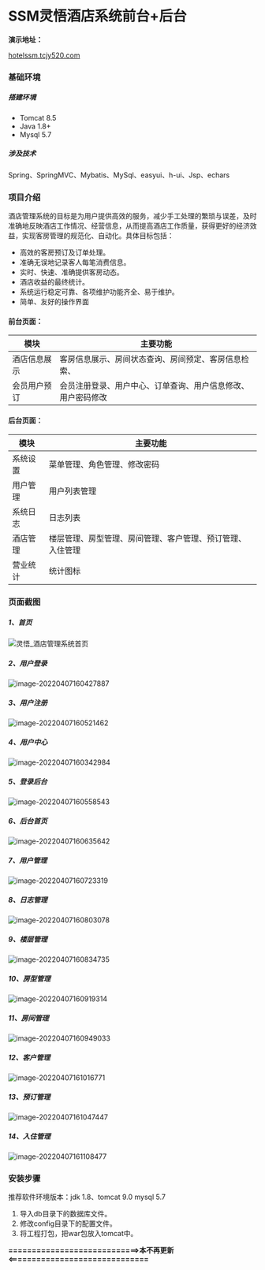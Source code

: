 # SSM灵悟酒店系统前台+后台

**演示地址：**

[hotelssm.tcjy520.com](http://hotelssm.tcjy520.com/)

### 基础环境

##### 搭建环境

- Tomcat 8.5
- Java 1.8+
- Mysql 5.7

##### 涉及技术

Spring、SpringMVC、Mybatis、MySql、easyui、h-ui、Jsp、echars

### 项目介绍

酒店管理系统的目标是为用户提供高效的服务，减少手工处理的繁琐与误差，及时准确地反映酒店工作情况、经营信息，从而提高酒店工作质量，获得更好的经济效益，实现客房管理的规范化、自动化。具体目标包括：

- 高效的客房预订及订单处理。
- 准确无误地记录客人每笔消费信息。
- 实时、快速、准确提供客房动态。
- 酒店收益的最终统计。
- 系统运行稳定可靠、各项维护功能齐全、易于维护。
- 简单、友好的操作界面

#### **前台页面：**

| 模块         | 主要功能                                                     |
| ------------ | ------------------------------------------------------------ |
| 酒店信息展示 | 客房信息展示、房间状态查询、房间预定、客房信息检索、         |
| 会员用户预订 | 会员注册登录、用户中心、订单查询、用户信息修改、用户密码修改 |

#### **后台页面：**

| 模块     | 主要功能                                                   |
| -------- | ---------------------------------------------------------- |
| 系统设置 | 菜单管理、角色管理、修改密码                               |
| 用户管理 | 用户列表管理                                               |
| 系统日志 | 日志列表                                                   |
| 酒店管理 | 楼层管理、房型管理、房间管理、客户管理、预订管理、入住管理 |
| 营业统计 | 统计图标                                                   |

### 页面截图

##### 1、首页

![灵悟_酒店管理系统首页](https://raw.githubusercontent.com/vmuu/img/main/img/HotelSSM/202204071640941.png)

##### 2、用户登录

![image-20220407160427887](https://raw.githubusercontent.com/vmuu/img/main/img/HotelSSM/202204071640942.png)

##### 3、用户注册

![image-20220407160521462](https://raw.githubusercontent.com/vmuu/img/main/img/HotelSSM/202204071640943.png)

##### 4、用户中心

![image-20220407160342984](https://raw.githubusercontent.com/vmuu/img/main/img/HotelSSM/202204071640944.png)

##### 5、登录后台

![image-20220407160558543](https://raw.githubusercontent.com/vmuu/img/main/img/HotelSSM/202204071640945.png)

##### 6、后台首页

![image-20220407160635642](https://raw.githubusercontent.com/vmuu/img/main/img/HotelSSM/202204071640947.png)

##### 7、用户管理

![image-20220407160723319](https://raw.githubusercontent.com/vmuu/img/main/img/HotelSSM/202204071640948.png)

##### 8、日志管理

![image-20220407160803078](https://raw.githubusercontent.com/vmuu/img/main/img/HotelSSM/202204071640949.png)

##### 9、楼层管理

![image-20220407160834735](https://raw.githubusercontent.com/vmuu/img/main/img/HotelSSM/202204071640950.png)

##### 10、房型管理

![image-20220407160919314](https://raw.githubusercontent.com/vmuu/img/main/img/HotelSSM/202204071640951.png)

##### 11、房间管理

![image-20220407160949033](https://raw.githubusercontent.com/vmuu/img/main/img/HotelSSM/202204071640952.png)

##### 12、客户管理

![image-20220407161016771](https://raw.githubusercontent.com/vmuu/img/main/img/HotelSSM/202204071640953.png)

##### 13、预订管理

![image-20220407161047447](https://raw.githubusercontent.com/vmuu/img/main/img/HotelSSM/202204071640954.png)

##### 14、入住管理

![image-20220407161108477](https://raw.githubusercontent.com/vmuu/img/main/img/HotelSSM/202204071640955.png)

### 安装步骤

推荐软件环境版本：jdk 1.8、tomcat 9.0 mysql 5.7

1. 导入db目录下的数据库文件。
2. 修改config目录下的配置文件。
3. 将工程打包，把war包放入tomcat中。



**============================>本不再更新<==============================**

